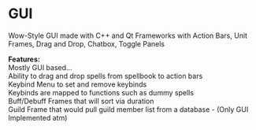 # GUI

Wow-Style GUI made with C++ and Qt Frameworks with Action Bars, Unit Frames, Drag and Drop, Chatbox, Toggle Panels<br>

<b>Features:</b> <br>
Mostly GUI based...<br>
Ability to drag and drop spells from spellbook to action bars<br>
Keybind Menu to set and remove keybinds<br>
Keybinds are mapped to functions such as dummy spells<br>
Buff/Debuff Frames that will sort via duration<br>
Guild Frame that would pull guild member list from a database - (Only GUI Implemented atm)<br>




